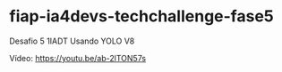 # fiap-ia4devs-techchallenge-fase5
Desafio 5 1IADT Usando YOLO V8

Vídeo: https://youtu.be/ab-2lTON57s
